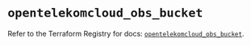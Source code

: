 # `opentelekomcloud_obs_bucket`

Refer to the Terraform Registry for docs: [`opentelekomcloud_obs_bucket`](https://registry.terraform.io/providers/opentelekomcloud/opentelekomcloud/1.36.34/docs/resources/obs_bucket).
